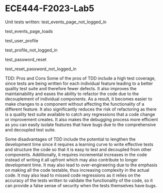 # ECE444-F2023-Lab5
Unit tests written: 
test_events_page_not_logged_in

test_events_page_loads

test_user_profile

test_profile_not_logged_in

test_password_reset

test_reset_password_not_logged_in

TDD: Pros and Cons 
Some of the pros of TDD include a high test coverage, since tests are being written for each individual feature leading to a better quality test suite and therefore fewer defects. It also improves the maintainability and eases the ability to refactor the code due to the decouplement of individual components. As a result, it becomes easier to make changes to a component without affecting the functionality of a different feature. It also significantly reduces the risk of refactoring as there is a quality test suite available to catch any regressions that a code change or improvement creates. It also makes the debugging process more efficient as you can easily isolate features that have bugs due to the comprehensive and decoupled test suite. 

Some disadvantages of TDD include the potential to lengthen the development time since it requires a learning curve to write effective tests and structure the code so that it is easy to test and decoupled from other components. Additionally, it requires incremental increases in the code instead of writing it all upfront which may also contribute to longer development time. It may also lead to over-engineering due to the emphasis on making all the code testable, thus increasing complexity in the actual code. It may also lead to missed code regressions as it relies on the accuracy of the tests written to validate the functionality of the code, so it can provide a false sense of security when the tests themselves have bugs. 
